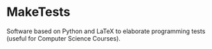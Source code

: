 # MakeTests
Software based on Python and LaTeX to elaborate programming tests (useful for Computer Science Courses).
